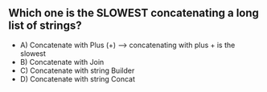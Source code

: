 ## Which one is the SLOWEST concatenating a long list of strings?

- A) Concatenate with Plus (+) --> concatenating with plus + is the slowest
- B) Concatenate with Join
- C) Concatenate with string Builder
- D) Concatenate with string Concat